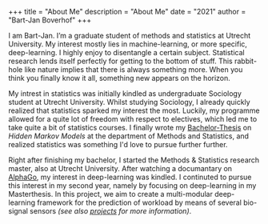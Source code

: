 +++
title = "About Me"
description = "About Me"
date = "2021"
author = "Bart-Jan Boverhof"
+++

I am Bart-Jan. I’m a graduate student of methods and statistics at Utrecht University. My interest mostly lies in machine-learning, or more specific, deep-learning. I highly enjoy to disentangle a certain subject. Statistical research lends itself perfectly for getting to the bottom of stuff. This rabbit-hole like nature implies that there is always something more. When you think you finally know it all, something new appears on the horizon.

My intrest in statistics was initially kindled as undergraduate Sociology student at Utrecht University. Whilst studying Sociology, I already quickly realized that statistics sparked my interest the most. Luckily, my programme allowed for a quite lot of freedom with respect to electives, which led me to take quite a bit of statistics courses. I finally wrote my [Bachelor-Thesis](https://dspace.library.uu.nl/handle/1874/392915) on *Hidden Markov Models* at the department of Methods and Statistics, and realized statistics was something I'd love to pursue further further.

Right after finishing my bachelor, I started the Methods & Statistics research master, also at Utrecht University. After watching a documantary on [AlphaGo](https://www.youtube.com/watch?v=WXuK6gekU1Y), my interest in deep-learning was kindled. I continuted to pursue this interest in my second year, namely by focusing on deep-learning in my Masterthesis. In this project, we aim to create a multi-modular deep-learning framework for the prediction of workload by means of several bio-signal sensors *(see also [projects](https://bartjanboverhof.github.io/projects/projects/) for more information)*. 
